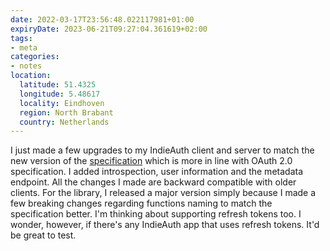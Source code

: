 ```yaml
---
date: 2022-03-17T23:56:48.022117981+01:00
expiryDate: 2023-06-21T09:27:04.361619+02:00
tags:
- meta
categories:
- notes
location:
  latitude: 51.4325
  longitude: 5.48617
  locality: Eindhoven
  region: North Brabant
  country: Netherlands
---
```


I just made a few upgrades to my IndieAuth client and server to match the new version of the [specification](https://indieauth.spec.indieweb.org/) which is more in line with OAuth 2.0 specification. I added introspection, user information and the metadata endpoint. All the changes I made are backward compatible with older clients. For the library, I released a major version simply because I made a few breaking changes regarding functions naming to match the specification better. I'm thinking about supporting refresh tokens too. I wonder, however, if there's any IndieAuth app that uses refresh tokens. It'd be great to test.

